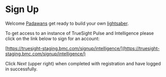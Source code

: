 Sign Up
=======

Welcome [Padawans](https://en.wikipedia.org/wiki/Jedi#Etymology) get ready to build your own
[lightsaber](https://en.wikipedia.org/wiki/Lightsaber).

To get access to an instance of TrueSight Pulse and Intelligence please click on the
link below to sign for an account:

[https://truesight-staging.bmc.com/signup/intelligence/](https://truesight-staging.bmc.com/signup/intelligence/)


Click _Next_ (upper right) when completed with registration and have logged in successfully.
